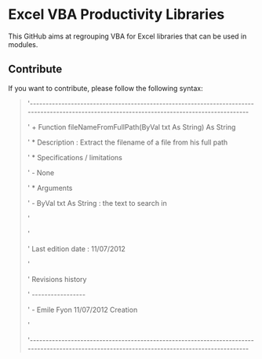 Excel VBA Productivity Libraries
================================

This GitHub aims at regrouping VBA for Excel libraries that can be used in modules. 

Contribute
----------

If you want to contribute, please follow the following syntax: 


> '---------------------------------------------------------------------------------------------------------------------------------------------
>
> '       + Function fileNameFromFullPath(ByVal txt As String) As String
>
> '           * Description : Extract the filename of a file from his full path
>
> '           * Specifications / limitations
>
> '               - None
>
> '           * Arguments
>
> '               - ByVal txt As String : the text to search in
>
> '
>
> '
>
> '       Last edition date : 11/07/2012
>
> '
>
> '       Revisions history
>
> '       -----------------
>
> '           - Emile Fyon        11/07/2012      Creation
>
> '
>
> '---------------------------------------------------------------------------------------------------------------------------------------------
